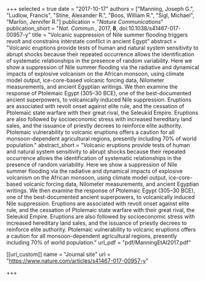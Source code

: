 +++
selected = true
date = "2017-10-17"
authors = ["Manning, Joseph G.", "Ludlow, Francis", "Stine, Alexander R.", "Boos, William R.", "Sigl, Michael", "Marlon, Jennifer R."]
publication = "*Nature Communications*"
publication_short = "*Nat. Commun.*, 2017, **8**, doi:10.1038/s41467-017-00957-y"
title = "Volcanic suppression of Nile summer flooding triggers revolt and constrains interstate conflict in ancient Egypt"
abstract = "Volcanic eruptions provide tests of human and natural system sensitivity to abrupt shocks because their repeated occurrence allows the identification of systematic relationships in the presence of random variability. Here we show a suppression of Nile summer flooding via the radiative and dynamical impacts of explosive volcanism on the African monsoon, using climate model output, ice-core-based volcanic forcing data, Nilometer measurements, and ancient Egyptian writings. We then examine the response of Ptolemaic Egypt (305–30 BCE), one of the best-documented ancient superpowers, to volcanically induced Nile suppression. Eruptions are associated with revolt onset against elite rule, and the cessation of Ptolemaic state warfare with their great rival, the Seleukid Empire. Eruptions are also followed by socioeconomic stress with increased hereditary land sales, and the issuance of priestly decrees to reinforce elite authority. Ptolemaic vulnerability to volcanic eruptions offers a caution for all monsoon-dependent agricultural regions, presently including 70% of world population."
abstract_short = "Volcanic eruptions provide tests of human and natural system sensitivity to abrupt shocks because their repeated occurrence allows the identification of systematic relationships in the presence of random variability. Here we show a suppression of Nile summer flooding via the radiative and dynamical impacts of explosive volcanism on the African monsoon, using climate model output, ice-core-based volcanic forcing data, Nilometer measurements, and ancient Egyptian writings. We then examine the response of Ptolemaic Egypt (305–30 BCE), one of the best-documented ancient superpowers, to volcanically induced Nile suppression. Eruptions are associated with revolt onset against elite rule, and the cessation of Ptolemaic state warfare with their great rival, the Seleukid Empire. Eruptions are also followed by socioeconomic stress with increased hereditary land sales, and the issuance of priestly decrees to reinforce elite authority. Ptolemaic vulnerability to volcanic eruptions offers a caution for all monsoon-dependent agricultural regions, presently including 70% of world population."
url_pdf = "pdf/ManningEtAl2017.pdf"

[[url_custom]]
  name = "Journal site"
  url = "https://www.nature.com/articles/s41467-017-00957-y"

+++

